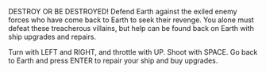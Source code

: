 DESTROY OR BE DESTROYED! Defend Earth against the exiled enemy forces who have come back to Earth to seek their revenge. You alone must defeat these treacherous villains, but help can be found back on Earth with ship upgrades and repairs.

Turn with LEFT and RIGHT, and throttle with UP. Shoot with SPACE.
Go back to Earth and press ENTER to repair your ship and buy upgrades.